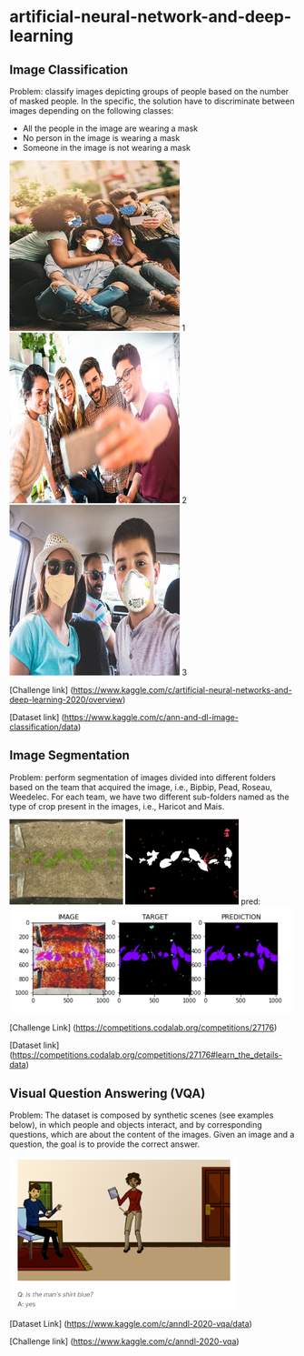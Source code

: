 # artificial-neural-network-and-deep-learning


## Image Classification

Problem: classify images depicting groups of people based on the number of masked people. 
In the specific, the solution have to discriminate between images depending on the following classes: 
* All the people in the image are wearing a mask 
* No person in the image is wearing a mask 
* Someone in the image is not wearing a mask
 
[<img src="/deliverables/classification/label1.jpg" width="300" height="300"/>](/deliverables/classification/label1.jpg) 1
[<img src="/deliverables/classification/label2.jpg" width="300" height="300"/>](/deliverables/classification/label2.jpg) 2
[<img src="/deliverables/classification/label3.jpg" width="300" height="300"/>](/deliverables/classification/label3.jpg) 3

[Challenge link] (https://www.kaggle.com/c/artificial-neural-networks-and-deep-learning-2020/overview)

[Dataset link] (https://www.kaggle.com/c/ann-and-dl-image-classification/data)



## Image Segmentation
Problem: perform segmentation of images divided into different folders based on the team that acquired the image, i.e., Bipbip, Pead, Roseau, Weedelec. 
For each team, we have two different sub-folders named as the type of crop present in the images, i.e., Haricot and Mais.

[<img src="/deliverables/segmentation/mask1.jpg" width="200" />](/deliverables/segmentation/mask1.jpg) 
[<img src="/deliverables/segmentation/img1.png" width="200" />](/deliverables/segmentation/img1.png) pred:
[<img src="/deliverables/segmentation/pred.png" width="500" />](/deliverables/segmentation/pred.png) 

[Challenge Link] (https://competitions.codalab.org/competitions/27176)

[Dataset link] (https://competitions.codalab.org/competitions/27176#learn_the_details-data)

## Visual Question Answering (VQA)



Problem: The dataset is composed by synthetic scenes (see examples below), in which people and objects interact, and by corresponding questions,
which are about the content of the images. Given an image and a question, the goal is to provide the correct answer.

[<img src="/deliverables/vqa/example.png" width="400" />](/deliverables/vqa/example.png) 


[Dataset Link] (https://www.kaggle.com/c/anndl-2020-vqa/data)

[Challenge link] (https://www.kaggle.com/c/anndl-2020-vqa)
